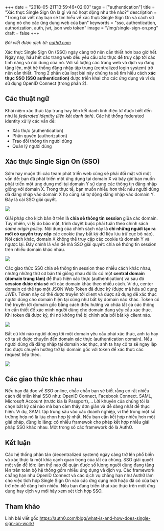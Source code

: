 +++
date = "2018-05-21T13:59:46+02:00"
tags = ["authentication"]
title = "Xác thực Single Sign On là gì và nó hoạt động như thế nào?"
description = "Trong bài viết này bạn sẽ tìm hiểu về xác thực Single Sign On và cách sử dụng nó cho các ứng dụng web của bạn"
keywords = "sso, authentication, authorization, auth, jwt, json web token"
image = "/img/single-sign-on.png"
draft = false
+++

*Bài viết được dịch từ: [auth0.com](https://auth0.com/blog/what-is-and-how-does-single-sign-on-work/)*

Xác thực Single Sign On (SSO) ngày càng trở nên cần thiết hơn bao giờ hết. Ngày nay, hầu hết các trang web đều yêu cầu xác thực để truy cập tới các tính năng và nội dung của nó. Với số lượng các trang web và dịch vụ đang tăng lên, một hệ thống đăng nhập tập trung (centralized login system) trở nên cần thiết. Trong 2 phần của loạt bài này chúng ta sẽ tìm hiểu cách **xác thực SSO (SSO authentication)** được triển khai cho các ứng dụng và ví dụ sử dụng OpenID Connect (trong phần 2).

## Các thuật ngữ
Khái niệm xác thực tập trung hay liên kết danh tính điện tử được biết đến như là *federated identity (liên kết danh tính)*. Các hệ thống federated identity xử lý các vấn đề:

- Xác thực (authentication)
- Phân quyền (authorization)
- Trao đổi thông tin người dùng
- Quản lý người dùng

## Xác thực Single Sign On (SSO)
Sớm hay muộn thì các team phát triển web cũng sẽ phải đối mặt với một vấn đề: bạn đã phát triển một ứng dụng tại domain X và bây giờ bạn muốn phát triển một ứng dụng mới tại domain Y sử dụng các thông tin đăng nhập giống với domain X. Trong thực tế, bạn muốn nhiều hơn thế: nếu người dùng đã đăng nhập vào domain X họ cũng sẽ tự động đăng nhập vào domain Y. Đây là cái SSO giải quyết.

![](https://cdn.auth0.com/blog/sso/non-sso-scenario.png)

Giải pháp cho kịch bản ở trên là **chia sẻ thông tin session** giữa các domain. Tuy nhiên, vì lý do bảo mật, trình duyệt buộc phải tuân theo chính sách *same origin policy*. Nội dung của chính sách này là **chỉ những người tạo ra mới có quyền truy cập** các cookie (hay bất kỳ dữ liệu lưu trữ cục bộ nào). Nói cách khác, domain X không thể truy cập các cookie từ domain Y và ngược lại. Đây chính là vấn đề mà SSO giải quyết: chia sẻ thông tin session trên nhiều domain khác nhau.

![](https://cdn.auth0.com/blog/sso/same-origin-policy-forbids-this.png)

Các giao thức SSO chia sẻ thông tin session theo nhiều cách khác nhau, nhưng những thứ cơ bản thì giống nhau đó là: có một **central domain (domain trung tâm)** để thực hiện xác thực (authentication) và sau đó **session được chia sẻ** với các domain khác theo nhiều cách. Ví dụ, center domain có thể tạo một JSON Web Token đã được ký (được mã hóa sử dụng JWE). Token này có thể được truyền tới client và được sử dụng để xác thực người dùng cho domain hiện tại cũng như bất kỳ domain nào khác. Token có thể truyền tới domain gốc bằng cách điều hướng và chứa tất cả các thông tin cần thiết để xác minh người dùng cho domain đang yêu cầu xác thực. Khi token đã được ký, thì nó không thể bị chỉnh sửa bởi bất kỳ client nào.

![](https://cdn.auth0.com/blog/sso/using-central-auth-domain.png)

Bất cứ khi nào người dùng tới một domain yêu cầu phải xác thực, anh ta hay cô ta sẽ được chuyển đến domain xác thực (authentication domain). Nếu người dùng đã đăng nhập tại domain xác thực, anh ta hay cô ta sẽ ngay lập tức được chuyển hướng trở lại domain gốc với token để xác thực các request tiếp theo.

![](https://cdn.auth0.com/blog/sso/typical-sso-v2.png)

## Các giao thức khác nhau
Nếu bạn đã đọc về SSO online, chắc chắn bạn sẽ biết rằng có rất nhiều cách để triển khai SSO như: OpenID Connect, Facebook Connect. SAML, Microsoft Account (trước kia là Passport),... Lời khuyên của chúng tôi là chọn bất kỳ cái nào mà bạn cảm thấy đơn giản và dễ dàng nhất để thực hiện. Ví dụ, SAML tập trung sâu vào các doanh nghiệp, vì thế trong một số trường hợp nó là lựa chọn hợp lý nhất. Nếu bạn cần kết hợp nhiều hơn một giải pháp, đừng lo lắng: có nhiều framewok cho phép kết hợp nhiều giải pháp SSO khác nhau. Một trong số các framework đó là AuthO.

## Kết luận
Các hệ thống phân tán (decentralized system) ngày càng trở lên phổ biến và xác thực là một khía cạnh quan trọng của tất cả chúng. SSO giải quyết một vấn đề lớn: làm thế nào để quản được số lượng người dùng đang tăng lên trên toàn bộ hệ thống gồm nhiều ứng dụng và dịch vụ. Các framework chẳng hạn như OpenID Connect và các dịch vụ chẳng hạn như Auth0 làm cho việc tích hợp Single Sign On vào các ứng dụng mới hoặc đã có của bạn trở nên dễ dàng hơn nhiều. Nếu bạn đang triển khai xác thực trên một ứng dụng hay dịch vụ mới hãy xem xét tích hợp SSO.

## Tham khảo
Linh bài viết gốc https://auth0.com/blog/what-is-and-how-does-single-sign-on-work/
